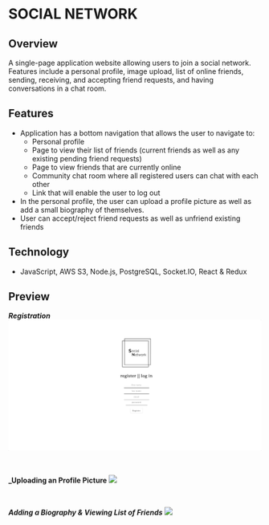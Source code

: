 # SOCIAL NETWORK

## Overview

A single-page application website allowing users to join a social network. Features include a personal profile, image upload, list of online friends, sending, receiving, and accepting friend requests, and having conversations
in a chat room.

## Features

-   Application has a bottom navigation that allows the user to navigate to:
    -   Personal profile
    -   Page to view their list of friends (current friends as well as any existing pending friend requests)
    -   Page to view friends that are currently online
    -   Community chat room where all registered users can chat with each other
    -   Link that will enable the user to log out
-   In the personal profile, the user can upload a profile picture as well as add a small biography of themselves.
-   User can accept/reject friend requests as well as unfriend existing friends

## Technology

-   JavaScript, AWS S3, Node.js, PostgreSQL, Socket.IO, React & Redux

## Preview

**_Registration_**
<img src="public/registration.gif">

<br>

**\_Uploading an Profile Picture**
<img src="public/upload.gif">

<br>

**_Adding a Biography & Viewing List of Friends_**
<img src="public/bio.gif">
